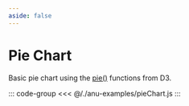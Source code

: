 ```yaml
---
aside: false
---
```

<script setup>
import { pieChart } from '../anu-examples/pieChart.js'
</script>

# Pie Chart 
Basic pie chart using the [pie()](https://d3js.org/d3-shape/pie) functions from D3.

<singleView :scene="pieChart" />

::: code-group
<<< @/./anu-examples/pieChart.js 
:::